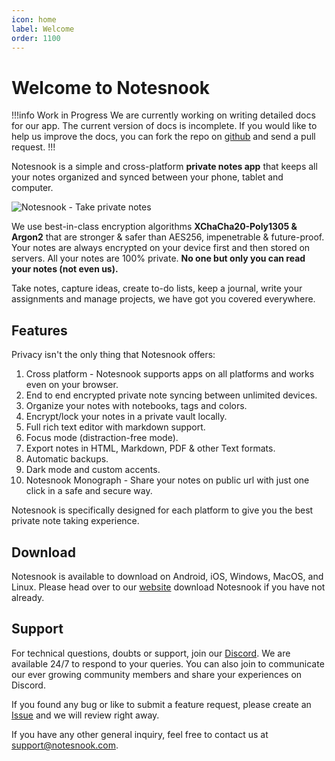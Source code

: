 ```yaml
---
icon: home
label: Welcome
order: 1100
---
```


# Welcome to Notesnook

!!!info Work in Progress
We are currently working on writing detailed docs for our app. The current version of docs is incomplete. If you would like to help us improve the docs, you can fork the repo on [github](https://github.com/streetwriters/notesnook) and send a pull request.
!!!


Notesnook is a simple and cross-platform **private notes app** that keeps all your notes organized and synced between your phone, tablet and computer.

<img src="https://github.com/streetwriters/notesnook/raw/main/banners/crossplatform.jpg" alt="Notesnook - Take private notes"/>

We use best-in-class encryption algorithms **XChaCha20-Poly1305 & Argon2** that are stronger & safer than AES256, impenetrable & future-proof. Your notes are always encrypted on your device first and then stored on servers. All your notes are 100% private. **No one but only you can read your notes (not even us).**

Take notes, capture ideas, create to-do lists, keep a journal, write your assignments and manage projects, we have got you covered everywhere.

## Features

Privacy isn't the only thing that Notesnook offers:

1. Cross platform - Notesnook supports apps on all platforms and works even on your browser.
2. End to end encrypted private note syncing between unlimited devices.
3. Organize your notes with notebooks, tags and colors.
4. Encrypt/lock your notes in a private vault locally.
5. Full rich text editor with markdown support.
6. Focus mode (distraction-free mode).
7. Export notes in HTML, Markdown, PDF & other Text formats.
8. Automatic backups.
9. Dark mode and custom accents.
10. Notesnook Monograph - Share your notes on public url with just one click in a safe and secure way.

Notesnook is specifically designed for each platform to give you the best private note taking experience.

## Download

Notesnook is available to download on Android, iOS, Windows, MacOS, and Linux. Please head over to our [website](https://notesnook.com/) download Notesnook if you have not already.

## Support

For technical questions, doubts or support, join our [Discord](https://discord.com/invite/5davZnhw3V). We are available 24/7 to respond to your queries. You can also join to communicate our ever growing community members and share your experiences on Discord.

If you found any bug or like to submit a feature request, please create an [Issue](https://github.com/streetwriters/notesnook/issues) and we will review right away.

If you have any other general inquiry, feel free to contact us at support@notesnook.com.
